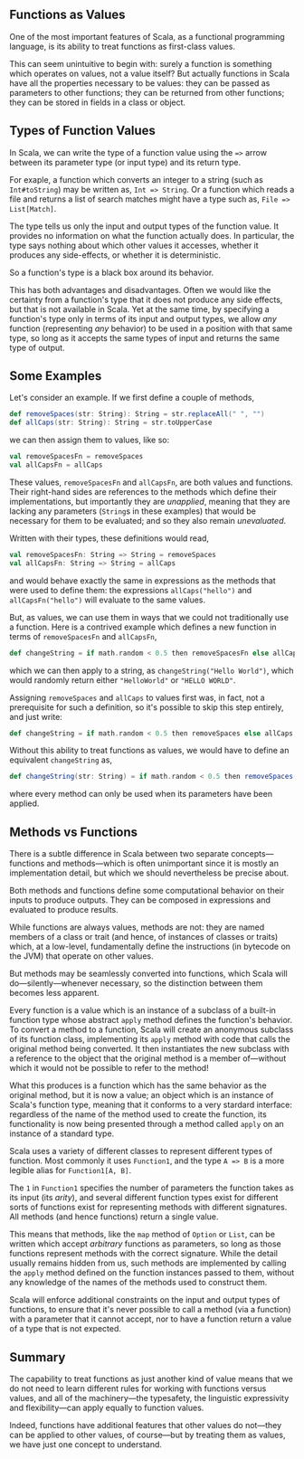 ## Functions as Values

One of the most important features of Scala, as a functional programming language, is its ability to treat
functions as first-class values.

This can seem unintuitive to begin with: surely a function is something which operates on values, not a value
itself? But actually functions in Scala have all the properties necessary to be values: they can be passed as
parameters to other functions; they can be returned from other functions; they can be stored in fields in a
class or object.

## Types of Function Values

In Scala, we can write the type of a function value using the `=>` arrow between its parameter type (or input
type) and its return type.

For exaple, a function which converts an integer to a string (such as `Int#toString`) may be written as,
`Int => String`. Or a function which reads a file and returns a list of search matches might have a type such
as, `File => List[Match]`.

The type tells us only the input and output types of the function value. It provides no information on what the
function actually does. In particular, the type says nothing about which other values it accesses, whether it
produces any side-effects, or whether it is deterministic.

So a function's type is a black box around its behavior.

This has both advantages and disadvantages. Often we would like the certainty from a function's type that it
does not produce any side effects, but that is not available in Scala. Yet at the same time, by specifying a
function's type only in terms of its input and output types, we allow _any_ function (representing _any_
behavior) to be used in a position with that same type, so long as it accepts the same types of input and
returns the same type of output.

## Some Examples

Let's consider an example. If we first define a couple of methods,
```scala
def removeSpaces(str: String): String = str.replaceAll(" ", "")
def allCaps(str: String): String = str.toUpperCase
```
we can then assign them to values, like so:
```scala
val removeSpacesFn = removeSpaces
val allCapsFn = allCaps
```

These values, `removeSpacesFn` and `allCapsFn`, are both values and functions. Their right-hand sides are
references to the methods which define their implementations, but importantly they are _unapplied_, meaning that
they are lacking any parameters (`String`s in these examples) that would be necessary for them to be evaluated;
and so they also remain _unevaluated_.

Written with their types, these definitions would read,
```scala
val removeSpacesFn: String => String = removeSpaces
val allCapsFn: String => String = allCaps
```
and would behave exactly the same in expressions as the methods that were used to define them: the expressions
`allCaps("hello")` and `allCapsFn("hello")` will evaluate to the same values.

But, as values, we can use them in ways that we could not traditionally use a function. Here is a contrived
example which defines a new function in terms of `removeSpacesFn` and `allCapsFn`,
```scala
def changeString = if math.random < 0.5 then removeSpacesFn else allCapsFn
```
which we can then apply to a string, as `changeString("Hello World")`, which would randomly return either
`"HelloWorld"` or `"HELLO WORLD"`.

Assigning `removeSpaces` and `allCaps` to values first was, in fact, not a prerequisite for such a definition,
so it's possible to skip this step entirely, and just write:
```scala
def changeString = if math.random < 0.5 then removeSpaces else allCaps
```

Without this ability to treat functions as values, we would have to define an equivalent `changeString` as,
```scala
def changeString(str: String) = if math.random < 0.5 then removeSpaces(str) else allCaps(str)
```
where every method can only be used when its parameters have been applied.

## Methods vs Functions

There is a subtle difference in Scala between two separate concepts—functions and methods—which is often
unimportant since it is mostly an implementation detail, but which we should nevertheless be precise about.

Both methods and functions define some computational behavior on their inputs to produce outputs. They can be
composed in expressions and evaluated to produce results.

While functions are always values, methods are not: they are named members of a class or trait (and hence, of
instances of classes or traits) which, at a low-level, fundamentally define the instructions (in bytecode on the
JVM) that operate on other values.

But methods may be seamlessly converted into functions, which Scala will do—silently—whenever necessary, so the
distinction between them becomes less apparent.

Every function is a value which is an instance of a subclass of a built-in function type whose abstract `apply`
method defines the function's behavior. To convert a method to a function, Scala will create an anonymous
subclass of its function class, implementing its `apply` method with code that calls the original method being
converted. It then instantiates the new subclass with a reference to the object that the original method is a
member of—without which it would not be possible to refer to the method!

What this produces is a function which has the same behavior as the original method, but it is now a value; an
object which is an instance of Scala's function type, meaning that it conforms to a very stardard interface:
regardless of the name of the method used to create the function, its functionality is now being presented
through a method called `apply` on an instance of a standard type.

Scala uses a variety of different classes to represent different types of function. Most commonly it uses
`Function1`, and the type `A => B` is a more legible alias for `Function1[A, B]`.

The `1` in `Function1` specifies the number of parameters the function takes as its input (its _arity_), and
several different function types exist for different sorts of functions exist for representing methods with
different signatures. All methods (and hence functions) return a single value.

This means that methods, like the `map` method of `Option` or `List`, can be written which accept _arbitrary_
functions as parameters, so long as those functions represent methods with the correct signature. While the
detail usually remains hidden from us, such methods are implemented by calling the `apply` method defined on the
function instances passed to them, without any knowledge of the names of the methods used to construct them.

Scala will enforce additional constraints on the input and output types of functions, to ensure that it's never
possible to call a method (via a function) with a parameter that it cannot accept, nor to have a function return
a value of a type that is not expected.

## Summary

The capability to treat functions as just another kind of value means that we do not need to learn different
rules for working with functions versus values, and all of the machinery—the typesafety, the linguistic
expressivity and flexibility—can apply equally to function values.

Indeed, functions have additional features that other values do not—they can be applied to other values, of
course—but by treating them as values, we have just one concept to understand.
